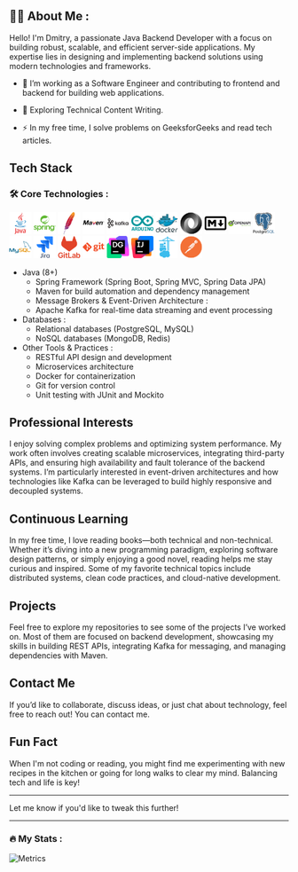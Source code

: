 ## :man_technologist: About Me :

Hello! I'm Dmitry, a passionate Java Backend Developer with a focus on building robust, scalable, and efficient server-side applications. My expertise lies in designing and implementing backend solutions using modern technologies and frameworks.

- :telescope: I’m working as a Software Engineer and contributing to frontend and backend for building web applications.

- :seedling: Exploring Technical Content Writing.

- :zap: In my free time, I solve problems on GeeksforGeeks and read tech articles.



## Tech Stack
### :hammer_and_wrench: Core Technologies :
<div>
  <img src="https://github.com/devicons/devicon/blob/master/icons/java/java-original-wordmark.svg" title="Java" alt="Java" width="40" height="40"/>
  <img src="https://github.com/devicons/devicon/blob/master/icons/spring/spring-original-wordmark.svg" title="Spring" alt="Spring" width="40" height="40"/>
  <img src="https://github.com/devicons/devicon/blob/master/icons/apache/apache-original.svg" title="Apache" alt="Apache" width="40" height="40"/>
  <img src="https://github.com/devicons/devicon/blob/master/icons/maven/maven-original-wordmark.svg" title="Maven" alt="Maven" width="40" height="40"/>  
  <img src="https://github.com/devicons/devicon/blob/master/icons/apachekafka/apachekafka-original-wordmark.svg" title="Kafka" alt="Kafka" width="40" height="40"/>
  <img src="https://github.com/devicons/devicon/blob/master/icons/arduino/arduino-original-wordmark.svg" title="Arduino" alt="Arduino" width="40" height="40"/>  
  <img src="https://github.com/devicons/devicon/blob/master/icons/docker/docker-original-wordmark.svg"  title="Docker" alt="Docker" width="40" height="40"/>  
  <img src="https://github.com/devicons/devicon/blob/master/icons/json/json-original.svg" title="json" alt="json" width="40" height="40"/>
  <img src="https://github.com/devicons/devicon/blob/master/icons/markdown/markdown-original.svg" title="markdown" alt="markdown" width="40" height="40"/>
  <img src="https://github.com/devicons/devicon/blob/master/icons/openapi/openapi-original-wordmark.svg" title="openapi"  alt="openapi" width="40" height="40"/>
  <img src="https://github.com/devicons/devicon/blob/master/icons/postgresql/postgresql-original-wordmark.svg" title="postgresql"  alt="postgresql" width="40" height="40"/>
  <img src="https://github.com/devicons/devicon/blob/master/icons/mysql/mysql-original-wordmark.svg" title="MySQL"  alt="MySQL" width="40" height="40"/>  
  <img src="https://github.com/devicons/devicon/blob/master/icons/jira/jira-original-wordmark.svg" title="jira" alt="jira" width="40" height="40"/>
  <img src="https://github.com/devicons/devicon/blob/master/icons/gitlab/gitlab-plain-wordmark.svg" title="GitLab" alt="GitLab" width="40" height="40"/>
  <img src="https://github.com/devicons/devicon/blob/master/icons/git/git-plain-wordmark.svg" title="Git" alt="Git" width="40" height="40"/>
  <img src="https://github.com/devicons/devicon/blob/master/icons/datagrip/datagrip-original.svg" title="Datagrip" alt="Datagrip " width="40" height="40"/>
  <img src="https://github.com/devicons/devicon/blob/master/icons/intellij/intellij-original.svg" title="intellij" alt="intellij" width="40" height="40"/>
  <img src="https://github.com/devicons/devicon/blob/master/icons/portainer/portainer-original.svg" title="portainer" alt="portainer" width="40" height="40"/>
  <img src="https://github.com/devicons/devicon/blob/master/icons/postman/postman-original.svg" title="postman" alt="postman" width="40" height="40"/>  
</div>

- Java (8+)
  - Spring Framework (Spring Boot, Spring MVC, Spring Data JPA)
  - Maven for build automation and dependency management
  - Message Brokers & Event-Driven Architecture :
  - Apache Kafka for real-time data streaming and event processing
- Databases :
  - Relational databases (PostgreSQL, MySQL)
  - NoSQL databases (MongoDB, Redis)
- Other Tools & Practices :
  - RESTful API design and development
  - Microservices architecture
  - Docker for containerization
  - Git for version control
  - Unit testing with JUnit and Mockito

## Professional Interests
I enjoy solving complex problems and optimizing system performance. My work often involves creating scalable microservices, integrating third-party APIs, and ensuring high availability and fault tolerance of the backend systems. I’m particularly interested in event-driven architectures and how technologies like Kafka can be leveraged to build highly responsive and decoupled systems.

## Continuous Learning
In my free time, I love reading books—both technical and non-technical. Whether it’s diving into a new programming paradigm, exploring software design patterns, or simply enjoying a good novel, reading helps me stay curious and inspired. Some of my favorite technical topics include distributed systems, clean code practices, and cloud-native development.

## Projects
Feel free to explore my repositories to see some of the projects I’ve worked on. Most of them are focused on backend development, showcasing my skills in building REST APIs, integrating Kafka for messaging, and managing dependencies with Maven.

## Contact Me
If you’d like to collaborate, discuss ideas, or just chat about technology, feel free to reach out! You can contact me.

## Fun Fact
When I'm not coding or reading, you might find me experimenting with new recipes in the kitchen or going for long walks to clear my mind. Balancing tech and life is key!

---

Let me know if you'd like to tweak this further!

---

### :fire: My Stats :

![Metrics](https://metrics.lecoq.io/dmkrykov)

